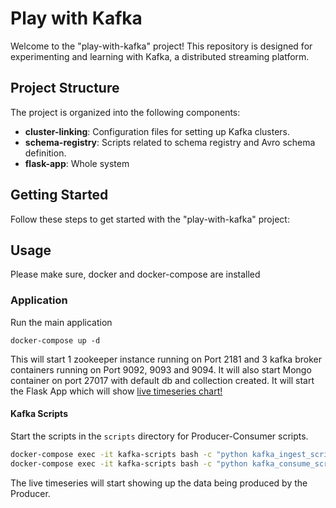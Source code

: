 

# Play with Kafka

Welcome to the "play-with-kafka" project! This repository is designed for experimenting and learning with Kafka, a distributed streaming platform.

## Project Structure

The project is organized into the following components:

- **cluster-linking**: Configuration files for setting up Kafka clusters.
- **schema-registry**: Scripts related to schema registry and Avro schema definition.
- **flask-app**: Whole system

## Getting Started

Follow these steps to get started with the "play-with-kafka" project:

## Usage

Please make sure, docker and docker-compose are installed

### Application

Run the main application
```
docker-compose up -d
```
This will start 1 zookeeper instance running on Port 2181 and 3 kafka broker containers running on Port 9092, 9093 and 9094.
It will also start Mongo container on port 27017 with default db and collection created.
It will start the Flask App which will show [live timeseries chart!](image.png)

#### Kafka Scripts

Start the scripts in the `scripts` directory for Producer-Consumer scripts.

```bash
docker-compose exec -it kafka-scripts bash -c "python kafka_ingest_script.py"
docker-compose exec -it kafka-scripts bash -c "python kafka_consume_script.py"
```

The live timeseries will start showing up the data being produced by the Producer.
